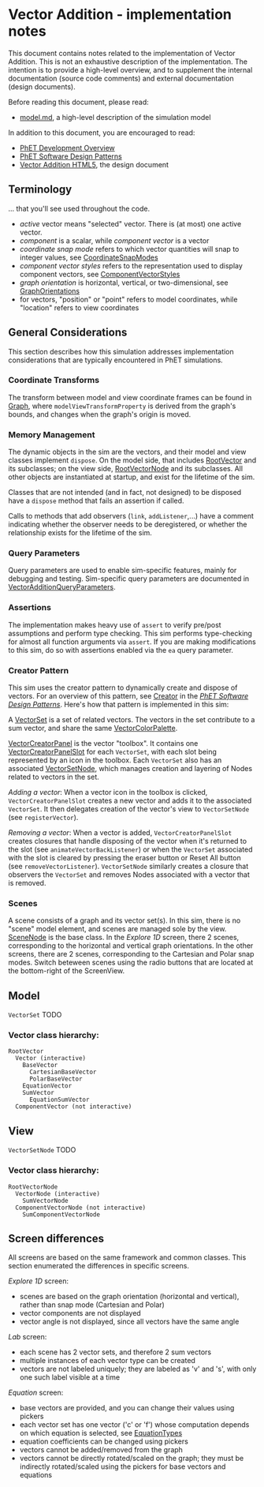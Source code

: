 # Vector Addition - implementation notes

This document contains notes related to the implementation of Vector Addition. 
This is not an exhaustive description of the implementation.  The intention is 
to provide a high-level overview, and to supplement the internal documentation 
(source code comments) and external documentation (design documents).  

Before reading this document, please read:
* [model.md](https://github.com/phetsims/vector-addition/blob/master/doc/model.md), a high-level description of the simulation model

In addition to this document, you are encouraged to read: 
* [PhET Development Overview](http://bit.ly/phet-html5-development-overview)  
* [PhET Software Design Patterns](https://github.com/phetsims/phet-info/blob/master/doc/phet-software-design-patterns.md)
* [Vector Addition HTML5](https://docs.google.com/document/d/1opnDgqIqIroo8VK0CbOyQ5608_g11MSGZXnFlI8k5Ds/edit), the design document

## Terminology

... that you'll see used throughout the code.

* _active_ vector means "selected" vector.  There is (at most) one active vector.
* _component_ is a scalar, while _component vector_ is a vector
* _coordinate snap mode_ refers to which vector quantities will snap to integer values, see [CoordinateSnapModes](https://github.com/phetsims/vector-addition/blob/master/js/common/model/CoordinateSnapModes.js)
* _component vector styles_ refers to the representation used to display component vectors, see [ComponentVectorStyles](https://github.com/phetsims/vector-addition/blob/master/js/common/model/ComponentVectorStyles.js)
* _graph orientation_ is horizontal, vertical, or two-dimensional, see [GraphOrientations](https://github.com/phetsims/vector-addition/blob/master/js/common/model/GraphOrientations.js)
* for vectors, "position" or "point" refers to model coordinates, while "location" refers to view coordinates

## General Considerations

This section describes how this simulation addresses implementation considerations that are typically encountered in PhET simulations.

### Coordinate Transforms
The transform between model and view coordinate frames can be found in [Graph](https://github.com/phetsims/vector-addition/blob/master/js/common/model/Graph.js), where `modelViewTransformProperty` is derived from the graph's bounds, and changes when the graph's origin is moved.

### Memory Management
The dynamic objects in the sim are the vectors, and their model and view classes implement `dispose`. On the model side, that includes [RootVector](https://github.com/phetsims/vector-addition/blob/master/js/common/model/RootVector.js) and its subclasses; on the view side, [RootVectorNode](https://github.com/phetsims/vector-addition/blob/master/js/common/view/RootVectorNode.js) and its subclasses.  All other objects are instantiated at startup, and exist for the lifetime of the sim.  

Classes that are not intended (and in fact, not designed) to be disposed have a `dispose` method that fails an assertion if called.  

Calls to methods that add observers (`link`, `addListener`,...) have a comment indicating whether the observer needs to be deregistered, or whether the relationship exists for the lifetime of the sim.

### Query Parameters
Query parameters are used to enable sim-specific features, mainly for debugging and
testing. Sim-specific query parameters are documented in
[VectorAdditionQueryParameters](https://github.com/phetsims/vector-addition/blob/master/js/common/VectorAdditionQueryParameters.js).

### Assertions
The implementation makes heavy use of `assert` to verify pre/post assumptions and perform type checking. 
This sim performs type-checking for almost all function arguments via `assert`. If you are making modifications to this sim, do so with assertions enabled via the `ea` query parameter.

### Creator Pattern
This sim uses the creator pattern to dynamically create and dispose of vectors. For an overview of this pattern, see [Creator](https://github.com/phetsims/phet-info/blob/master/doc/phet-software-design-patterns.md#creator-with-drag-forwarding) in the [_PhET Software Design Patterns_](https://github.com/phetsims/phet-info/blob/master/doc/phet-software-design-patterns.md). Here's how that pattern is implemented in this sim:

A [VectorSet](https://github.com/phetsims/vector-addition/blob/master/js/common/model/VectorSet.js) is a set of related vectors. The vectors in the set contribute to a sum vector, and share the same [VectorColorPalette](https://github.com/phetsims/vector-addition/blob/master/js/common/model/VectorColorPalette.js).

[VectorCreatorPanel](https://github.com/phetsims/vector-addition/blob/master/js/common/view/VectorCreatorPanel.js) is the vector "toolbox". It contains one [VectorCreatorPanelSlot](https://github.com/phetsims/vector-addition/blob/master/js/common/view/VectorCreatorPanelSlot.js) for each `VectorSet`, with each slot being represented by an icon in the toolbox.  Each `VectorSet` also has an associated [VectorSetNode](https://github.com/phetsims/vector-addition/blob/master/js/common/view/VectorSetNode.js), which manages creation and layering of Nodes related to vectors in the set. 

_Adding a vector_: When a vector icon in the toolbox is clicked, `VectorCreatorPanelSlot` creates a new vector and adds it to the associated `VectorSet`.  It then delegates creation of the vector's view to `VectorSetNode` (see `registerVector`).

_Removing a vector_: When a vector is added, `VectorCreatorPanelSlot` creates closures that handle disposing of the vector when it's returned to the slot (see `animateVectorBackListener`) or when the `VectorSet` associated with the slot is cleared by pressing the eraser button or Reset All button (see `removeVectorListener`).  `VectorSetNode` similarly creates a closure that observers the `VectorSet` and removes Nodes associated with a vector that is removed.  

### Scenes
A scene consists of a graph and its vector set(s). In this sim, there is no "scene" model element, and scenes are managed sole by the view. [SceneNode](https://github.com/phetsims/vector-addition/blob/master/js/common/view/SceneNode.js) is the base class. In the _Explore 1D_ screen, there 2 scenes, corresponding to the horizontal and vertical graph orientations. In the other screens, there are 2 scenes, corresponding to the Cartesian and Polar snap modes. Switch beteween scenes using the radio buttons that are located at the bottom-right of the ScreenView.

## Model

`VectorSet` TODO

### Vector class hierarchy:

``` 
RootVector
  Vector (interactive)
    BaseVector
      CartesianBaseVector
      PolarBaseVector
    EquationVector
    SumVector
      EquationSumVector
  ComponentVector (not interactive)
```

## View

`VectorSetNode` TODO

### Vector class hierarchy:

```
RootVectorNode
  VectorNode (interactive) 
    SumVectorNode
  ComponentVectorNode (not interactive)
    SumComponentVectorNode 
```

## Screen differences

All screens are based on the same framework and common classes. This section enumerated the differences in specific screens.

_Explore 1D_ screen:
* scenes are based on the graph orientation (horizontal and vertical), rather than snap mode (Cartesian and Polar)
* vector components are not displayed
* vector angle is not displayed, since all vectors have the same angle

_Lab_ screen:
* each scene has 2 vector sets, and therefore 2 sum vectors
* multiple instances of each vector type can be created
* vectors are not labeled uniquely; they are labeled as 'v' and 's', with only one such label visible at a time

_Equation_ screen:
* base vectors are provided, and you can change their values using pickers
* each vector set has one vector ('c' or 'f') whose computation depends on which equation is selected, see [EquationTypes](https://github.com/phetsims/vector-addition/blob/master/js/equation/model/EquationTypes.js)
* equation coefficients can be changed using pickers 
* vectors cannot be added/removed from the graph
* vectors cannot be directly rotated/scaled on the graph; they must be indirectly rotated/scaled using the pickers for base vectors and equations

